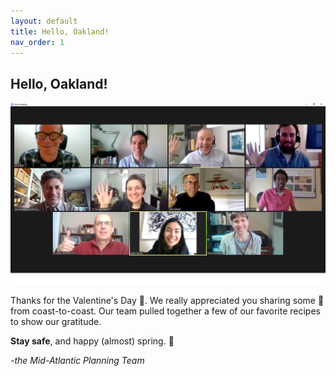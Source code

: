 ```yaml
---
layout: default
title: Hello, Oakland!
nav_order: 1
---
```

## Hello, Oakland!

![Image](Mid-Atlantic%20Planning%20Team.png)

Thanks for the Valentine's Day 💌. We really appreciated you sharing some 💓 from coast-to-coast. Our team pulled together a few of our favorite recipes to show our gratitude.

**Stay safe**, and happy \(almost) spring. 🌱

*-the Mid-Atlantic Planning Team*
